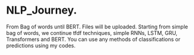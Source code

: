 # NLP_Journey.
From Bag of words until  BERT.
Files will be uploaded. Starting from simple bag of words, we continue tfdf techniques, simple RNNs, LSTM, GRU, Transformers and BERT. You can use any methods of classifications or predictions using my codes. 
